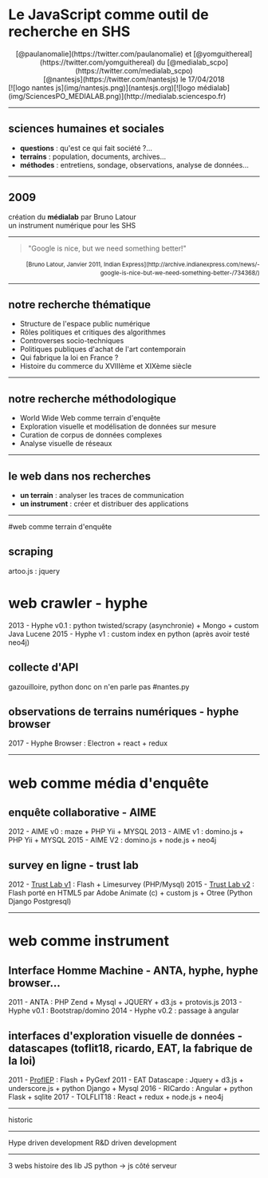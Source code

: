 


# Le JavaScript comme outil de recherche en SHS
<center>[@paulanomalie](https://twitter.com/paulanomalie) et [@yomguithereal](https://twitter.com/yomguithereal) du [@medialab_scpo](https://twitter.com/medialab_scpo)</center>  
<center>[@nantesjs](https://twitter.com/nantesjs) le 17/04/2018</center>  
[![logo nantes js](img/nantesjs.png)<!-- .element: style="width: 150px;"-->](nantesjs.org)[![logo médialab](img/SciencesPO_MEDIALAB.png)<!-- .element: style="height: 150px;float:right;"-->](http://medialab.sciencespo.fr)



---

## sciences humaines et sociales

- **questions** : qu'est ce qui fait société ?...
- **terrains** : population, documents, archives...
- **méthodes** : entretiens, sondage, observations, analyse de données...

---

## 2009
création du **médialab** par Bruno Latour  
un instrument numérique pour les SHS

---

> "Google is nice, but we need something better!"

<p style="text-align: right;">
  <small>
    [Bruno Latour, Janvier 2011, Indian Express](http://archive.indianexpress.com/news/-google-is-nice-but-we-need-something-better-/734368/)
  </small>
</p>

---

## notre recherche thématique
- Structure de l'espace public numérique
- Rôles politiques et critiques des algorithmes
- Controverses socio-techniques
- Politiques publiques d'achat de l'art contemporain
- Qui fabrique la loi en France ?
- Histoire du commerce du XVIIIème et XIXème siècle

---
## notre recherche méthodologique
- World Wide Web comme terrain d'enquête
- Exploration visuelle et modélisation de données sur mesure
- Curation de corpus de données complexes
- Analyse visuelle de réseaux

---

## le web dans nos recherches
- **un terrain** : analyser les traces de communication
- **un instrument** : créer et distribuer des applications

---
#web comme terrain d'enquête
## scraping
artoo.js : jquery
# web crawler - hyphe
2013 - Hyphe v0.1 : python twisted/scrapy (asynchronie) + Mongo + custom Java Lucene 
2015 - Hyphe v1 : custom index en python (après avoir testé neo4j)
## collecte d'API
gazouilloire, python donc on n'en parle pas #nantes.py
## observations de terrains numériques - hyphe browser
2017 - Hyphe Browser : Electron + react + redux

---
# web comme média d'enquête
## enquête collaborative - AIME

2012 - AIME v0 : maze + PHP Yii + MYSQL 
2013 - AIME v1 : domino.js + PHP Yii + MYSQL 
2015 - AIME V2 : domino.js + node.js + neo4j

## survey en ligne - trust lab

2012 - [Trust Lab v1](https://github.com/medialab/mango_trust) : Flash + Limesurvey (PHP/Mysql)
2015 - [Trust Lab v2](https://github.com/medialab/trustlab) : Flash porté en HTML5 par Adobe Animate (c) + custom js + Otree (Python Django Postgresql)

---

# web comme instrument
## Interface Homme Machine - ANTA, hyphe, hyphe browser...

2011 - ANTA : PHP Zend + Mysql + JQUERY + d3.js + protovis.js
2013 - Hyphe v0.1 :  Bootstrap/domino 
2014 - Hyphe v0.2 : passage à angular

## interfaces d'exploration visuelle de données - datascapes (toflit18, ricardo, EAT, la fabrique de la loi)

2011 - [ProfIEP](jiminy.medialab.sciences-po.fr/labs/iep) : Flash + PyGexf
2011 - EAT Datascape : Jquery + d3.js + underscore.js + python Django + Mysql
2016 - RICardo : Angular + python Flask + sqlite
2017 - TOLFLIT18 : React + redux + node.js + neo4j


---

historic

---
Hype driven development
R&D driven development

---

3 webs
histoire des lib JS
python -> js côté serveur
